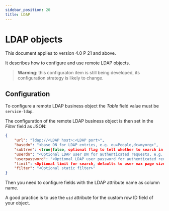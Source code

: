 ```yaml
---
sidebar_position: 20
title: LDAP
---
```


LDAP objects
============

This document applies to version 4.0 P 21 and above.

It describes how to configure and use remote LDAP objects.

> **Warning**: this configuraton item is still being developed, its configuration strategy is likely to change.

<h2 id="configuration">Configuration</h2>

To configure a remote LDAP business object the _Table_ field value must be `service-ldap`.

The configuration of the remote LDAP business object is then set in the _Filter_ field as JSON:

```json
{
	"url": "ldap://<LDAP host>:<LDAP port>",
	"basedn": "<base DN for LDAP entries, e.g. ou=People,dc=myorg>",
	"subtree": <true|false, optional flag to tell whether to search in base DN subtree or just at base DN level, defaults to true>,
	"userdn": "<Optional LDAP user DN for authenticated requests, e.g. cn=myadmin,dc=myorg",
	"userpassword": "<Optional LDAP user password for authenticated requests>",
	"limit": <Optional limit for search, defaults to user max page size, note that LDAP objects are forced non paginated>,
	"filter": "<Optional static filter>"
}
```

Then you need to configure fields with the LDAP attribute name as column name.

A good practice is to use the `uid` attribute for the custom row ID field of your object.